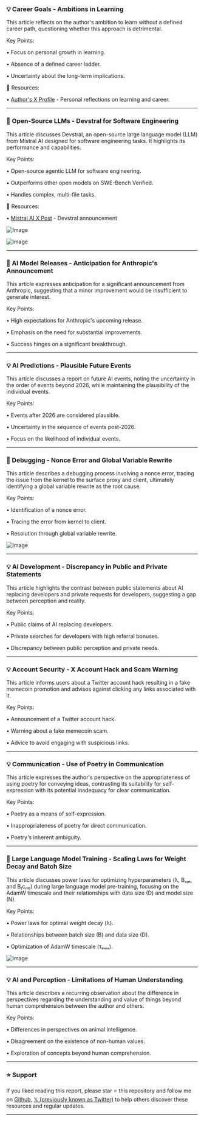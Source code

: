 ### 💡 Career Goals - Ambitions in Learning

This article reflects on the author's ambition to learn without a defined career path, questioning whether this approach is detrimental.

Key Points:

• Focus on personal growth in learning.

• Absence of a defined career ladder.

• Uncertainty about the long-term implications.


🔗 Resources:

• [Author's X Profile](https://x.com/0xayakassem) - Personal reflections on learning and career.


---
### 🚀 Open-Source LLMs - Devstral for Software Engineering

This article discusses Devstral, an open-source large language model (LLM) from Mistral AI designed for software engineering tasks.  It highlights its performance and capabilities.

Key Points:

• Open-source agentic LLM for software engineering.

• Outperforms other open models on SWE-Bench Verified.

• Handles complex, multi-file tasks.


🔗 Resources:

• [Mistral AI X Post](https://x.com/MistralAI/status/1925191937792901298/photo/1) - Devstral announcement

![Image](https://pbs.twimg.com/media/Gre0wjEWwAAAfLn?format=jpg&name=small)

![Image](https://pbs.twimg.com/media/GremuILWsAATZUA?format=jpg&name=240x240)


---
### 🤖 AI Model Releases - Anticipation for Anthropic's Announcement

This article expresses anticipation for a significant announcement from Anthropic, suggesting that a minor improvement would be insufficient to generate interest.

Key Points:

• High expectations for Anthropic's upcoming release.

• Emphasis on the need for substantial improvements.

•  Success hinges on a significant breakthrough.


---
### 💡 AI Predictions - Plausible Future Events

This article discusses a report on future AI events, noting the uncertainty in the order of events beyond 2026, while maintaining the plausibility of the individual events.

Key Points:

• Events after 2026 are considered plausible.

• Uncertainty in the sequence of events post-2026.

• Focus on the likelihood of individual events.


---
### 🤖 Debugging - Nonce Error and Global Variable Rewrite

This article describes a debugging process involving a nonce error, tracing the issue from the kernel to the surface proxy and client, ultimately identifying a global variable rewrite as the root cause.

Key Points:

• Identification of a nonce error.

• Tracing the error from kernel to client.

• Resolution through global variable rewrite.


![Image](https://pbs.twimg.com/tweet_video_thumb/GrhG2maW8AALKNJ.jpg)


---
### 💡 AI Development - Discrepancy in Public and Private Statements

This article highlights the contrast between public statements about AI replacing developers and private requests for developers, suggesting a gap between perception and reality.

Key Points:

• Public claims of AI replacing developers.

• Private searches for developers with high referral bonuses.

• Discrepancy between public perception and private needs.


---
### 💡 Account Security - X Account Hack and Scam Warning

This article informs users about a Twitter account hack resulting in a fake memecoin promotion and advises against clicking any links associated with it.

Key Points:

• Announcement of a Twitter account hack.

• Warning about a fake memecoin scam.

• Advice to avoid engaging with suspicious links.



---
### 💡 Communication - Use of Poetry in Communication

This article expresses the author's perspective on the appropriateness of using poetry for conveying ideas, contrasting its suitability for self-expression with its potential inadequacy for clear communication.

Key Points:

• Poetry as a means of self-expression.

• Inappropriateness of poetry for direct communication.

• Poetry's inherent ambiguity.


---
### 🤖 Large Language Model Training - Scaling Laws for Weight Decay and Batch Size

This article discusses power laws for optimizing hyperparameters (λ, Bₒₚₜ, and B₍cᵣᵢₜ₎) during large language model pre-training, focusing on the AdamW timescale and their relationships with data size (D) and model size (N).

Key Points:

• Power laws for optimal weight decay (λ).

• Relationships between batch size (B) and data size (D).

• Optimization of AdamW timescale (τₑₘₐ).


![Image](https://pbs.twimg.com/media/GrgdN3_WgAAavH-?format=jpg&name=small)


---
### 💡 AI and Perception - Limitations of Human Understanding

This article describes a recurring observation about the difference in perspectives regarding the understanding and value of things beyond human comprehension between the author and others.

Key Points:

• Differences in perspectives on animal intelligence.

• Disagreement on the existence of non-human values.

• Exploration of concepts beyond human comprehension.


---

### ⭐️ Support

If you liked reading this report, please star ⭐️ this repository and follow me on [Github](https://github.com/Drix10), [𝕏 (previously known as Twitter)](https://x.com/DRIX_10_) to help others discover these resources and regular updates.

---
